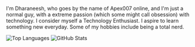 I'm Dharaneesh, who goes by the name of Apex007 online, and I'm just a normal guy, with a extreme passion (which some might call obsession) with technology. I consider myself a Technology Enthusiast. I aspire to learn something new everyday. Some of my hobbies include being a total nerd.

![Top Languages](https://github-readme-stats.vercel.app/api/top-langs/?username=Apex077&layout=compact&theme=chartreuse-dark)
![GitHub Stats](https://github-readme-stats.vercel.app/api?username=Apex077&show_icons=true&theme=chartreuse-dark)


<!---
Apex077/Apex077 is a ✨ special ✨ repository because its `README.md` (this file) appears on your GitHub profile.
You can click the Preview link to take a look at your changes.
--->
